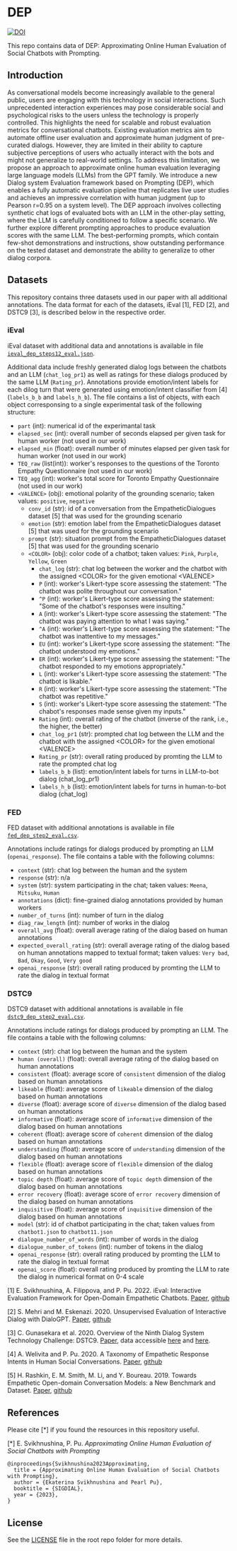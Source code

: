 # DEP
[![DOI](https://zenodo.org/badge/626436024.svg)](https://zenodo.org/badge/latestdoi/626436024)

This repo contains data of DEP: Approximating Online Human Evaluation of Social Chatbots with Prompting.

## Introduction
As conversational models become increasingly available to the general public, users are engaging with this technology in social interactions. Such unprecedented interaction experiences may pose considerable social and psychological risks to the users unless the technology is properly controlled. This highlights the need for scalable and robust evaluation metrics for conversational chatbots. Existing evaluation metrics aim to automate offline user evaluation and approximate human judgment of pre-curated dialogs. However, they are limited in their ability to capture subjective perceptions of users who actually interact with the bots and might not generalize to real-world settings. To address this limitation, we propose an approach to approximate online human evaluation leveraging large language models (LLMs) from the GPT family. We introduce a new Dialog system Evaluation framework based on Prompting (DEP), which enables a fully automatic evaluation pipeline that replicates live user studies and achieves an impressive correlation with human judgment (up to Pearson r=0.95 on a system level). The DEP approach involves collecting synthetic chat logs of evaluated bots with an LLM in the other-play setting, where the LLM is carefully conditioned to follow a specific scenario. We further explore different prompting approaches to produce evaluation scores with the same LLM. The best-performing prompts, which contain few-shot demonstrations and instructions, show outstanding performance on the tested dataset and demonstrate the ability to generalize to other dialog corpora.

## Datasets
This repository contains three datasets used in our paper with all additional annotations. The data format for each of the datasets, iEval [1], FED [2], and DSTC9 [3], is described below in the respective order.

### iEval
iEval dataset with additional data and annotations is available in file [`ieval_dep_steps12_eval.json`](ieval_dep_steps12_eval.json).

Additional data include freshly generated dialog logs between the chatbots and an LLM (`chat_log_pr1`)
as well as ratings for these dialogs produced by the same LLM (`Rating_pr`). Annotations provide
emotion/intent labels for each dilog turn that were generated using emotion/intent classifier from [4]
(`labels_b_b` and `labels_h_b`). The file contains a list of objects, with each object corresponsing to
a single experimental task of the following structure:

- `part` (int): numerical id of the experimantal task
- `elapsed_sec` (int): overall number of seconds elapsed per given task for human worker (not used in our work)
- `elapsed_min` (float): overall number of minutes elapsed per given task for human worker (not used in our work)
- `TEQ_raw` (list(int)): worker's responses to the questions of the Toronto Empathy Questionnaire (not used in our work)
- `TEQ_agg` (int): worker's total score for Toronto Empathy Questionnaire (not used in our work)
- `<VALENCE>` (obj): emotional polarity of the grounding scenario; taken values: `positive`, `negative`
  - `conv_id` (str): id of a conversation from the EmpatheticDialogues dataset [5] that was used for the grounding scenario
  - `emotion` (str): emotion label from the EmpatheticDialogues dataset [5] that was used for the grounding scenario
  - `prompt` (str): situation prompt from the EmpatheticDialogues dataset [5] that was used for the grounding scenario
  - `<COLOR>` (obj): color code of a chatbot; taken values: `Pink`, `Purple`, `Yellow`, `Green`
    - `chat_log` (str): chat log between the worker and the chatbot with the assigned \<COLOR\> for the given emotional \<VALENCE\>
    - `P` (int): worker's Likert-type score assessing the statement: "The chatbot was polite throughout our conversation."
    - `^P` (int): worker's Likert-type score assessing the statement: "Some of the chatbot's responses were insulting."
    - `A` (int): worker's Likert-type score assessing the statement: "The chatbot was paying attention to what I was saying."
    - `^A` (int): worker's Likert-type score assessing the statement: "The chatbot was inattentive to my messages."
    - `EU` (int): worker's Likert-type score assessing the statement: "The chatbot understood my emotions."
    - `ER` (int): worker's Likert-type score assessing the statement: "The chatbot responded to my emotions appropriately."
    - `L` (int): worker's Likert-type score assessing the statement: "The chatbot is likable."
    - `R` (int): worker's Likert-type score assessing the statement: "The chatbot was repetitive."
    - `S` (int): worker's Likert-type score assessing the statement: "The chabot's responses made sense given my inputs."
    - `Rating` (int): overall rating of the chatbot (inverse of the rank, i.e., the higher, the better)
    - `chat_log_pr1` (str): prompted chat log between the LLM and the chatbot with the assigned \<COLOR\> for the given emotional \<VALENCE\>
    - `Rating_pr` (str): overall rating produced by promting the LLM to rate the prompted chat log
    - `labels_b_b` (list): emotion/intent labels for turns in LLM-to-bot dialog (chat_log_pr1)
    - `labels_h_b` (list): emotion/intent labels for turns in human-to-bot dialog (chat_log)
   
### FED
FED dataset with additional annotations is available in file [`fed_dep_step2_eval.csv`](fed_dep_step2_eval.csv).

Annotations include ratings for dialogs produced by prompting an LLM (`openai_response`).
The file contains a table with the following columns:

- `context` (str): chat log between the human and the system
- `response` (str): n/a
- `system` (str): system participating in the chat; taken values: `Meena`, `Mitsuku`, `Human`
- `annotations` (dict): fine-grained dialog annotations provided by human workers
- `number_of_turns` (int): number of turn in the dialog
- `diag_raw_length` (int): number of works in the dialog
- `overall_avg` (float): overall average rating of the dialog based on human annotations
- `expected_overall_rating` (str): overall average rating of the dialog based on human annotations mapped to textual format; taken values: `Very bad`, `Bad`, `Okay`, `Good`, `Very good`
- `openai_response` (str): overall rating produced by promting the LLM to rate the dialog in textual format

### DSTC9
DSTC9 dataset with additional annotations is available in file [`dstc9_dep_step2_eval.csv`](dstc9_dep_step2_eval.csv).

Annotations include ratings for dialogs produced by prompting an LLM.
The file contains a table with the following columns:

- `context` (str): chat log between the human and the system
- `human (overall)` (float): overall average rating of the dialog based on human annotations
- `consistent` (float): average score of `consistent` dimension of the dialog based on human annotations
- `likeable` (float): average score of `likeable` dimension of the dialog based on human annotations
- `diverse` (float): average score of `diverse` dimension of the dialog based on human annotations
- `informative` (float): average score of `informative` dimension of the dialog based on human annotations
- `coherent` (float): average score of `coherent` dimension of the dialog based on human annotations
- `understanding` (float): average score of `understanding` dimension of the dialog based on human annotations
- `flexible` (float): average score of `flexible` dimension of the dialog based on human annotations
- `topic depth` (float): average score of `topic depth` dimension of the dialog based on human annotations
- `error recovery` (float): average score of `error recovery` dimension of the dialog based on human annotations
- `inquisitive` (float): average score of `inquisitive` dimension of the dialog based on human annotations
- `model` (str): id of chatbot participating in the chat; taken values from `chatbot1.json` to `chatbot11.json`
- `dialogue_number_of_words` (int): number of words in the dialog
- `dialogue_number_of_tokens` (int): number of tokens in the dialog
- `openai_response` (str): overall rating produced by promting the LLM to rate the dialog in textual format
- `openai_score` (float): overall rating produced by promting the LLM to rate the dialog in numerical format on 0-4 scale

[1] E. Svikhnushina, A. Filippova, and P. Pu. 2022. iEval: Interactive Evaluation Framework for Open-Domain Empathetic Chatbots. [Paper](https://aclanthology.org/2022.sigdial-1.41/), [github](https://github.com/Sea94/ieval)

[2] S. Mehri and M. Eskenazi. 2020. Unsupervised Evaluation of Interactive Dialog with DialoGPT. [Paper](https://aclanthology.org/2020.sigdial-1.28/), [github](https://github.com/shikib/fed)

[3] C. Gunasekara et al. 2020. Overview of the Ninth Dialog System Technology Challenge: DSTC9. [Paper](https://arxiv.org/abs/2011.06486), data accessible [here](https://github.com/exe1023/DialEvalMetrics/tree/main#dstc9-data) and [here](https://github.com/ictnlp/DialoFlow/tree/main/FlowScore/data).

[4] A. Welivita and P. Pu. 2020. A Taxonomy of Empathetic Response Intents in Human Social Conversations. [Paper](https://aclanthology.org/2020.coling-main.429/), [github](https://github.com/anuradha1992/EmpatheticIntents)

[5] H. Rashkin, E. M. Smith, M. Li, and Y. Boureau. 2019. Towards Empathetic Open-domain Conversation Models: a New Benchmark and Dataset. [Paper](https://aclanthology.org/P19-1534/), [github](https://github.com/facebookresearch/EmpatheticDialogues)

## References

Please cite [*] if you found the resources in this repository useful.

[*] E. Svikhnushina, P. Pu. *Approximating Online Human Evaluation of Social Chatbots with Prompting*

```
@inproceedings{Svikhnushina2023Approximating,
  title = {Approximating Online Human Evaluation of Social Chatbots with Prompting},
  author = {Ekaterina Svikhnushina and Pearl Pu},
  booktitle = {SIGDIAL},
  year = {2023},
}
```
## License
See the [LICENSE](LICENSE) file in the root repo folder for more details.
